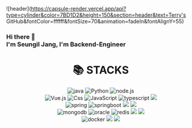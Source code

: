 ![header](https://capsule-render.vercel.app/api?type=cylinder&color=7BD1D2&height=150&section=header&text=Terry's GitHub&fontColor=ffffff&fontSize=70&animation=fadeIn&fontAlignY=55)


### Hi there 👋 </br>I'm Seungil Jang, I'm Backend-Engineer

<div align=center><h1>📚 STACKS</h1></div>
<div align=center> 
<img alt="java" src="https://img.shields.io/badge/java-007396?style=for-the-badge&logo=java&logoColor=white">
<img alt="Python" src="https://img.shields.io/badge/Python-3776AB?style=for-the-badge&logo=Python&logoColor=white"> 
<img alt="node.js" src ="https://img.shields.io/badge/node.js-339933.svg?&style=for-the-badge&logo=redux&logoColor=white"/>
<br>  
<img alt="Vue.js" src="https://img.shields.io/badge/Vue.js-4FC08D?style=for-the-badge&logo=Vue.js&logoColor=white"> 
<img alt="Css" src ="https://img.shields.io/badge/CSS3-1572B6.svg?&style=for-the-badge&logo=CSS3&logoColor=white"/>
<img alt="JavaScript" src ="https://img.shields.io/badge/JavaScriipt-F7DF1E.svg?&style=for-the-badge&logo=JavaScript&logoColor=black"/> 
<img alt="typescript" src ="https://img.shields.io/badge/typescript-3178C6.svg?&style=for-the-badge&logo=typescript&logoColor=black"/> 
<img src="https://img.shields.io/badge/jquery-0769AD?style=for-the-badge&logo=jquery&logoColor=white"> 
<br>
<img alt="spring" src="https://img.shields.io/badge/spring-6DB33F.svg?&style=for-the-badge&logo=spring&logoColor=white"/> 
<img alt="springboot" src="https://img.shields.io/badge/springboot-6DB33F.svg?&style=for-the-badge&logo=springboot&logoColor=white"/>
<img src="https://img.shields.io/badge/express-000000?style=for-the-badge&logo=express&logoColor=white"> 
<img src="https://img.shields.io/badge/django-092E20?style=for-the-badge&logo=django&logoColor=white"> 
<br>
<img alt="mongodb" src ="https://img.shields.io/badge/mongodb-47A248.svg?&style=for-the-badge&logo=mongodb&logoColor=white"/>
<img alt="oracle" src ="https://img.shields.io/badge/oracle-F80000.svg?&style=for-the-badge&logo=oracle&logoColor=white"/> 
<img alt="redis" src ="https://img.shields.io/badge/redis-DC382D.svg?&style=for-the-badge&logo=redis&logoColor=white"/> 
<img src="https://img.shields.io/badge/mysql-4479A1?style=for-the-badge&logo=mysql&logoColor=white"> 
<img src="https://img.shields.io/badge/mariaDB-003545?style=for-the-badge&logo=mariaDB&logoColor=white"> 
<br>
<img alt="docker" src ="https://img.shields.io/badge/docker-2496ED.svg?&style=for-the-badge&logo=docker&logoColor=white"/> 
<img src="https://img.shields.io/badge/linux-FCC624?style=for-the-badge&logo=linux&logoColor=black"> 
<img src="https://img.shields.io/badge/apache tomcat-F8DC75?style=for-the-badge&logo=apachetomcat&logoColor=white">
<br>
<br>
</div>

<!--
**SeungIlJang/SeungIlJang** is a ✨ _special_ ✨ repository because its `README.md` (this file) appears on your GitHub profile.

Here are some ideas to get you started:

- 🔭 I’m currently working on ...
- 🌱 I’m currently learning ...
- 👯 I’m looking to collaborate on ...
- 🤔 I’m looking for help with ...
- 💬 Ask me about ...
- 📫 How to reach me: ...
- 😄 Pronouns: ...
- ⚡ Fun fact: ...
-->
